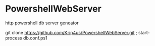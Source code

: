 # PowershellWebServer
http powershell db server geneator

git clone https://github.com/Krip4us/PowershellWebServer.git ; start-process db.conf.ps1
